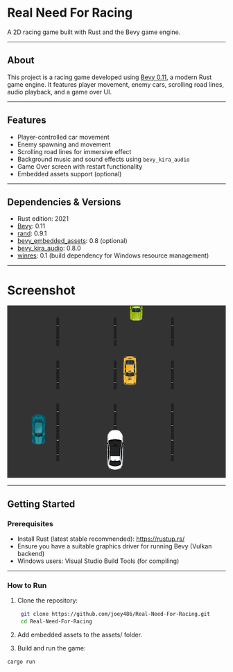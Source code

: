 # Real Need For Racing

A 2D racing game built with Rust and the Bevy game engine.

---

## About

This project is a racing game developed using [Bevy 0.11](https://bevyengine.org/), a modern Rust game engine. It features player movement, enemy cars, scrolling road lines, audio playback, and a game over UI.

---

## Features

- Player-controlled car movement
- Enemy spawning and movement
- Scrolling road lines for immersive effect
- Background music and sound effects using `bevy_kira_audio`
- Game Over screen with restart functionality
- Embedded assets support (optional)

---

## Dependencies & Versions

- Rust edition: 2021
- [Bevy](https://crates.io/crates/bevy): 0.11  
- [rand](https://crates.io/crates/rand): 0.9.1  
- [bevy_embedded_assets](https://crates.io/crates/bevy_embedded_assets): 0.8 (optional)  
- [bevy_kira_audio](https://crates.io/crates/bevy_kira_audio): 0.8.0  
- [winres](https://crates.io/crates/winres): 0.1 (build dependency for Windows resource management)  

---

# Screenshot 
![1750535245491](image/Readme/1750535245491.png)

---

## Getting Started

### Prerequisites

- Install Rust (latest stable recommended): https://rustup.rs/  
- Ensure you have a suitable graphics driver for running Bevy (Vulkan backend)  
- Windows users: Visual Studio Build Tools (for compiling)  

---

### How to Run

1. Clone the repository:

   ```bash
    git clone https://github.com/joey486/Real-Need-For-Racing.git
    cd Real-Need-For-Racing
   ```
2. Add embedded assets to the assets/ folder.

3. Build and run the game:
```bash
cargo run
```
